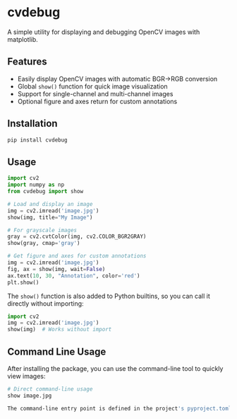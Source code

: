 # cvdebug

A simple utility for displaying and debugging OpenCV images with matplotlib.

## Features

- Easily display OpenCV images with automatic BGR→RGB conversion
- Global `show()` function for quick image visualization
- Support for single-channel and multi-channel images
- Optional figure and axes return for custom annotations

## Installation

```bash
pip install cvdebug
```

## Usage

```python
import cv2
import numpy as np
from cvdebug import show

# Load and display an image
img = cv2.imread('image.jpg')
show(img, title="My Image")

# For grayscale images
gray = cv2.cvtColor(img, cv2.COLOR_BGR2GRAY)
show(gray, cmap='gray')

# Get figure and axes for custom annotations
img = cv2.imread('image.jpg')
fig, ax = show(img, wait=False)
ax.text(10, 30, "Annotation", color='red')
plt.show()
```

The `show()` function is also added to Python builtins, so you can call it directly without importing:

```python
import cv2
img = cv2.imread('image.jpg')
show(img)  # Works without import
```

## Command Line Usage

After installing the package, you can use the command-line tool to quickly view images:

```bash
# Direct command-line usage
show image.jpg

The command-line entry point is defined in the project's pyproject.toml, making it accessible from anywhere once installed.

